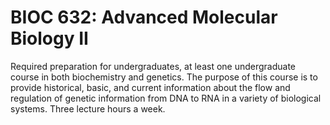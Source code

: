 # BIOC 632: Advanced Molecular Biology II

Required preparation for undergraduates, at least one undergraduate course in both biochemistry and genetics. The purpose of this course is to provide historical, basic, and current information about the flow and regulation of genetic information from DNA to RNA in a variety of biological systems. Three lecture hours a week.